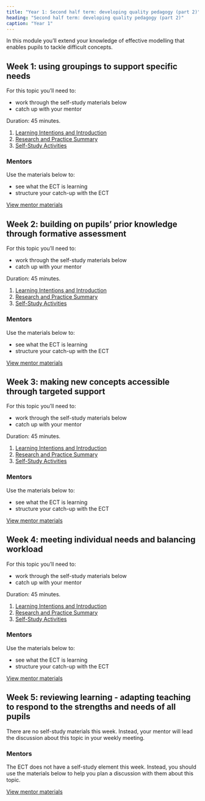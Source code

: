 ```yaml
---
title: "Year 1: Second half term: developing quality pedagogy (part 2)"
heading: "Second half term: developing quality pedagogy (part 2)"
caption: "Year 1"
---
```


In this module you’ll extend your knowledge of effective modelling that enables pupils to tackle difficult concepts.

## Week 1: using groupings to support specific needs

For this topic you’ll need to:

- work through the self-study materials below
- catch up with your mentor

Duration: 45 minutes.

1. [Learning Intentions and Introduction](/ucl/year-1-second-half-term-developing-quality-pedagogy-part-2/spring-week-1-ect-learning-intentions-and-introduction)
2. [Research and Practice Summary](/ucl/year-1-second-half-term-developing-quality-pedagogy-part-2/spring-week-1-ect-research-and-practice-summary)
3. [Self-Study Activities](/ucl/year-1-second-half-term-developing-quality-pedagogy-part-2/spring-week-1-ect-self-study-activities)

### Mentors

Use the materials below to:

- see what the ECT is learning
- structure your catch-up with the ECT

[View mentor materials](/ucl/year-1-second-half-term-developing-quality-pedagogy-part-2/spring-week-1-mentor-materials)

## Week 2: building on pupils’ prior knowledge through formative assessment

For this topic you’ll need to:

- work through the self-study materials below
- catch up with your mentor

Duration: 45 minutes.

1. [Learning Intentions and Introduction](/ucl/year-1-second-half-term-developing-quality-pedagogy-part-2/spring-week-2-ect-learning-intentions-and-introduction)
2. [Research and Practice Summary](/ucl/year-1-second-half-term-developing-quality-pedagogy-part-2/spring-week-2-ect-research-and-practice-summary)
3. [Self-Study Activities](/ucl/year-1-second-half-term-developing-quality-pedagogy-part-2/spring-week-2-ect-self-study-activities)

### Mentors

Use the materials below to:

- see what the ECT is learning
- structure your catch-up with the ECT

[View mentor materials](/ucl/year-1-second-half-term-developing-quality-pedagogy-part-2/spring-week-2-mentor-materials)

## Week 3: making new concepts accessible through targeted support

For this topic you’ll need to:

- work through the self-study materials below
- catch up with your mentor

Duration: 45 minutes.

1. [Learning Intentions and Introduction](/ucl/year-1-second-half-term-developing-quality-pedagogy-part-2/spring-week-3-ect-learning-intentions-and-introduction)
2. [Research and Practice Summary](/ucl/year-1-second-half-term-developing-quality-pedagogy-part-2/spring-week-3-ect-research-and-practice-summary)
3. [Self-Study Activities](/ucl/year-1-second-half-term-developing-quality-pedagogy-part-2/spring-week-3-ect-self-study-activities)

### Mentors

Use the materials below to:

- see what the ECT is learning
- structure your catch-up with the ECT

[View mentor materials](/ucl/year-1-second-half-term-developing-quality-pedagogy-part-2/spring-week-3-mentor-materials)

## Week 4: meeting individual needs and balancing workload

For this topic you’ll need to:

- work through the self-study materials below
- catch up with your mentor

Duration: 45 minutes.

1. [Learning Intentions and Introduction](/ucl/year-1-second-half-term-developing-quality-pedagogy-part-2/spring-week-4-ect-learning-intentions-and-introduction)
2. [Research and Practice Summary](/ucl/year-1-second-half-term-developing-quality-pedagogy-part-2/spring-week-4-ect-research-and-practice-summary)
3. [Self-Study Activities](/ucl/year-1-second-half-term-developing-quality-pedagogy-part-2/spring-week-4-ect-self-study-activities)

### Mentors

Use the materials below to:

- see what the ECT is learning
- structure your catch-up with the ECT

[View mentor materials](/ucl/year-1-second-half-term-developing-quality-pedagogy-part-2/spring-week-4-mentor-materials)

## Week 5: reviewing learning - adapting teaching to respond to the strengths and needs of all pupils

There are no self-study materials this week. Instead, your mentor will lead the discussion about this topic in your weekly meeting.


### Mentors

The ECT does not have a self-study element this week. Instead, you should use the materials below to help you plan a discussion with them about this topic.

[View mentor materials](/ucl/year-1-second-half-term-developing-quality-pedagogy-part-2/spring-week-5-mentor-materials)
